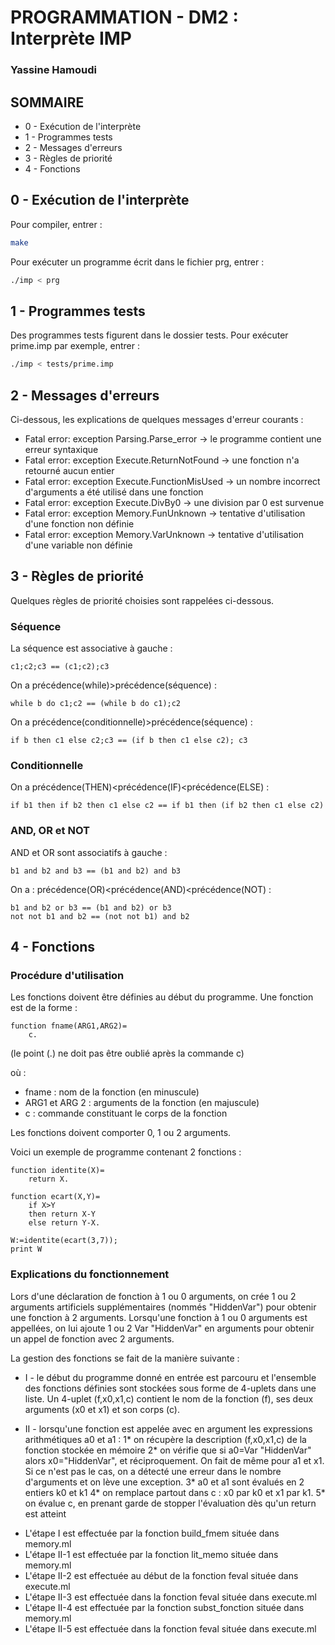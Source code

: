 PROGRAMMATION - DM2 : Interprète IMP
====================================

### Yassine Hamoudi

## SOMMAIRE

 * 0 - Exécution de l'interprète
 * 1 - Programmes tests
 * 2 - Messages d'erreurs
 * 3 - Règles de priorité
 * 4 - Fonctions


0 - Exécution de l'interprète
-----------------------------------------------------

Pour compiler, entrer :
```bash
make
```

Pour exécuter un programme écrit dans le fichier prg, entrer : 
```bash
./imp < prg
```


1 - Programmes tests
-----------------------------------------------------

Des programmes tests figurent dans le dossier tests. Pour exécuter prime.imp par exemple, entrer : 
```bash
./imp < tests/prime.imp
```


2 - Messages d'erreurs
-----------------------------------------------------

Ci-dessous, les explications de quelques messages d'erreur courants : 

 - Fatal error: exception Parsing.Parse_error     -> le programme contient une erreur syntaxique
 - Fatal error: exception Execute.ReturnNotFound  -> une fonction n'a retourné aucun entier
 - Fatal error: exception Execute.FunctionMisUsed -> un nombre incorrect d'arguments a été utilisé dans une fonction
 - Fatal error: exception Execute.DivBy0          -> une division par 0 est survenue
 - Fatal error: exception Memory.FunUnknown	      -> tentative d'utilisation d'une fonction non définie
 - Fatal error: exception Memory.VarUnknown	      -> tentative d'utilisation d'une variable non définie


3 - Règles de priorité
-----------------------------------------------------

Quelques règles de priorité choisies sont rappelées ci-dessous.

### Séquence

La séquence est associative à gauche : 
```
c1;c2;c3 == (c1;c2);c3
```

On a précédence(while)>précédence(séquence) : 
```
while b do c1;c2 == (while b do c1);c2
```

On a précédence(conditionnelle)>précédence(séquence) : 
```
if b then c1 else c2;c3 == (if b then c1 else c2); c3
```

### Conditionnelle

On a précédence(THEN)<précédence(IF)<précédence(ELSE) : 
```
if b1 then if b2 then c1 else c2 == if b1 then (if b2 then c1 else c2)
```

### AND, OR et NOT

AND et OR sont associatifs à gauche : 
```
b1 and b2 and b3 == (b1 and b2) and b3
```

On a : précédence(OR)<précédence(AND)<précédence(NOT) : 
```
b1 and b2 or b3 == (b1 and b2) or b3
not not b1 and b2 == (not not b1) and b2
```


4 - Fonctions
-----------------------------------------------------

### Procédure d'utilisation

Les fonctions doivent être définies au début du programme.
Une fonction est de la forme : 
```
function fname(ARG1,ARG2)=
    c.
```

(le point (.) ne doit pas être oublié après la commande c)

où :
 - fname : nom de la fonction (en minuscule)
 - ARG1 et ARG 2 : arguments de la fonction (en majuscule)
 - c : commande constituant le corps de la fonction

Les fonctions doivent comporter 0, 1 ou 2 arguments.

Voici un exemple de programme contenant 2 fonctions : 
```
function identite(X)=
    return X.

function ecart(X,Y)=
    if X>Y
    then return X-Y
    else return Y-X.

W:=identite(ecart(3,7));
print W
```

### Explications du fonctionnement

Lors d'une déclaration de fonction à 1 ou 0 arguments, on crée 1 ou 2 arguments artificiels supplémentaires (nommés "HiddenVar") pour obtenir une fonction à 2 arguments.
Lorsqu'une fonction à 1 ou 0 arguments est appellées, on lui ajoute 1 ou 2 Var "HiddenVar" en arguments pour obtenir un appel de fonction avec 2 arguments.

La gestion des fonctions se fait de la manière suivante : 

  * I - le début du programme donné en entrée est parcouru et l'ensemble des fonctions définies sont stockées sous forme de 4-uplets dans une liste. 
		Un 4-uplet (f,x0,x1,c) contient le nom de la fonction (f), ses deux arguments (x0 et x1) et son corps (c).

  * II - lorsqu'une fonction est appelée avec en argument les expressions arithmétiques a0 et a1 :
		1* on récupère la description (f,x0,x1,c) de la fonction stockée en mémoire
		2* on vérifie que si a0=Var "HiddenVar" alors x0="HiddenVar", et réciproquement. On fait de même pour a1 et x1. 
		   Si ce n'est pas le cas, on a détecté une erreur dans le nombre d'arguments et on lève une exception.
		3* a0 et a1 sont évalués en 2 entiers k0 et k1
		4* on remplace partout dans c : x0 par k0 et x1 par k1.
		5* on évalue c, en prenant garde de stopper l'évaluation dès qu'un return est atteint

 - L'étape I est effectuée par la fonction build_fmem située dans memory.ml
 - L'étape II-1 est effectuée par la fonction lit_memo située dans memory.ml
 - L'étape II-2 est effectuée au début de la fonction feval située dans execute.ml
 - L'étape II-3 est effectuée dans la fonction feval située dans execute.ml
 - L'étape II-4 est effectuée par la fonction subst_fonction située dans memory.ml
 - L'étape II-5 est effectuée dans la fonction feval située dans execute.ml

